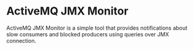 ActiveMQ JMX Monitor
====================

ActiveMQ JMX Monitor is a simple tool that provides notifications
about slow consumers and blocked producers using queries
over JMX connection.
